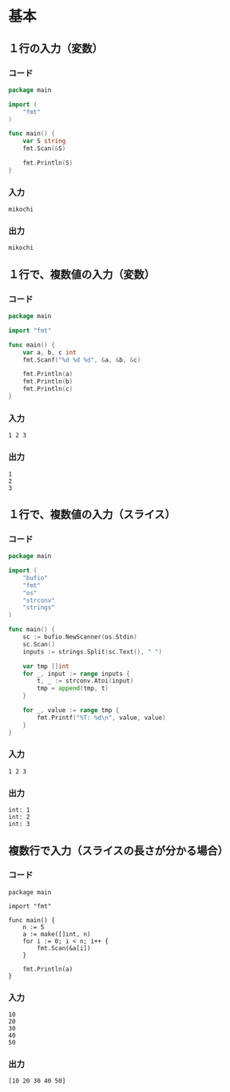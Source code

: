 # 基本

## １行の入力（変数）

### コード

```go
package main

import (
	"fmt"
)

func main() {
	var S string
	fmt.Scan(&S)

	fmt.Println(S)
}
```

### 入力

```
mikochi
```

### 出力

```
mikochi
```

## １行で、複数値の入力（変数）

### コード

```go
package main

import "fmt"

func main() {
	var a, b, c int
	fmt.Scanf("%d %d %d", &a, &b, &c)

	fmt.Println(a)
	fmt.Println(b)
	fmt.Println(c)
}
```

### 入力

```
1 2 3
```

### 出力

```
1
2
3
```

## １行で、複数値の入力（スライス）

### コード

```go
package main

import (
	"bufio"
	"fmt"
	"os"
	"strconv"
	"strings"
)

func main() {
	sc := bufio.NewScanner(os.Stdin)
	sc.Scan()
	inputs := strings.Split(sc.Text(), " ")

	var tmp []int
	for _, input := range inputs {
		t, _ := strconv.Atoi(input)
		tmp = append(tmp, t)
	}

	for _, value := range tmp {
		fmt.Printf("%T: %d\n", value, value)
	}
}
```

### 入力

```
1 2 3
```

### 出力

```
int: 1
int: 2
int: 3
```

## 複数行で入力（スライスの長さが分かる場合）

### コード

```golang
package main

import "fmt"

func main() {
	n := 5
	a := make([]int, n)
	for i := 0; i < n; i++ {
		fmt.Scan(&a[i])
	}

	fmt.Println(a)
}
```

### 入力

```
10
20
30
40
50
```

### 出力

```
[10 20 30 40 50]
```
